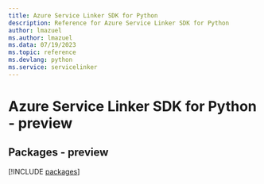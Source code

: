 ```yaml
---
title: Azure Service Linker SDK for Python
description: Reference for Azure Service Linker SDK for Python
author: lmazuel
ms.author: lmazuel
ms.data: 07/19/2023
ms.topic: reference
ms.devlang: python
ms.service: servicelinker
---
```

# Azure Service Linker SDK for Python - preview
## Packages - preview
[!INCLUDE [packages](service-linker-index.md)]